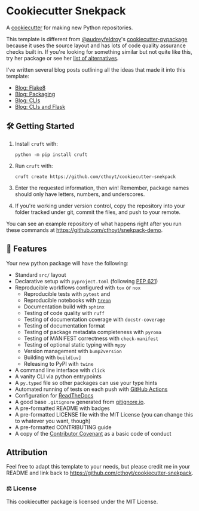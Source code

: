 # Cookiecutter Snekpack

A [cookiecutter](https://github.com/cookiecutter/cookiecutter) for making new Python repositories.

This template is different from [@audreyfeldroy](https://github.com/audreyfeldroy)'s
[cookiecutter-pypackage](https://github.com/audreyfeldroy/cookiecutter-pypackage) because it uses the source
layout and has lots of code quality assurance checks built in. If you're looking for something similar but not quite
like this, try her package or see
her [list of alternatives](https://cookiecutter-pypackage.readthedocs.io/en/latest/readme.html#similar-cookiecutter-templates).

I've written several blog posts outlining all the ideas that made it into this template:

- [Blog: Flake8](https://cthoyt.com/2020/04/25/how-to-code-with-me-flake8)
- [Blog: Packaging](https://cthoyt.com/2020/06/03/how-to-code-with-me-organization)
- [Blog: CLIs](https://cthoyt.com/2020/06/11/click)
- [Blog: CLIs and Flask](https://cthoyt.com/2021/01/11/click-and-flask)

## 🛠️ Getting Started

1. Install `cruft` with:

   ```shell
   python -m pip install cruft
   ```

2. Run `cruft` with:

   ```shell
   cruft create https://github.com/cthoyt/cookiecutter-snekpack
   ```

3. Enter the requested information, then win! Remember, package names should only have letters, numbers,
   and underscores.

4. If you're working under version control, copy the repository into your folder tracked under git, commit
   the files, and push to your remote.

You can see an example repository of what happens right after you run these commands at
https://github.com/cthoyt/snekpack-demo.

## 💪 Features

Your new python package will have the following:

- Standard `src/` layout
- Declarative setup with `pyproject.toml` (following [PEP 621](https://peps.python.org/pep-0621/))
- Reproducible workflows configured with `tox` or `nox`
  - Reproducible tests with `pytest` and 
  - Reproducible notebooks with [`treon`](https://github.com/reviewNB/treon)
  - Documentation build with `sphinx`
  - Testing of code quality with `ruff`
  - Testing of documentation coverage with `docstr-coverage`
  - Testing of documentation format
  - Testing of package metadata completeness with `pyroma`
  - Testing of MANIFEST correctness with `check-manifest`
  - Testing of optional static typing with `mypy`
  - Version management with `bump2version`
  - Building with `build[uv]`
  - Releasing to PyPI with `twine`
- A command line interface with `click`
- A vanity CLI via python entrypoints
- A `py.typed` file so other packages can use your type hints
- Automated running of tests on each push
  with [GitHub Actions](https://docs.github.com/en/actions/learn-github-actions/understanding-github-actions)
- Configuration for [ReadTheDocs](https://readthedocs.org/)
- A good base `.gitignore` generated from [gitignore.io](https://gitignore.io).
- A pre-formatted README with badges
- A pre-formatted LICENSE file with the MIT License (you can change this to whatever you want, though)
- A pre-formatted CONTRIBUTING guide
- A copy of the [Contributor Covenant](https://www.contributor-covenant.org/) as a basic code of conduct

## Attribution

Feel free to adapt this template to your needs, but please credit me in your README and link back
to https://github.com/cthoyt/cookiecutter-snekpack.

### ⚖️ License

This cookiecutter package is licensed under the MIT License.
